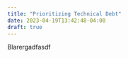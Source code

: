 ```yaml
---
title: "Prioritizing Technical Debt"
date: 2023-04-19T13:42:48-04:00
draft: true
---
```


Blarergadfasdf
